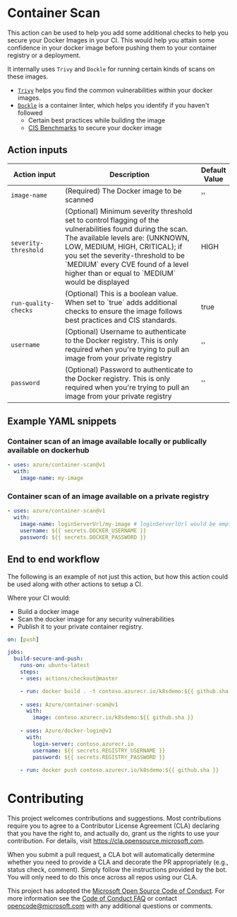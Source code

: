 # Container Scan

This action can be used to help you add some additional checks to help you secure your Docker Images in your  CI. This would help you attain some confidence in your docker image before pushing them to your container registry or a deployment.

It internally uses `Trivy` and `Dockle` for running certain kinds of scans on these images. 
- [`Trivy`](https://github.com/aquasecurity/trivy) helps you find the common vulnerabilities within your docker images. 
- [`Dockle`](https://github.com/goodwithtech/dockle) is a container linter, which helps you identify if you haven't followed 
  - Certain best practices while building the image 
  - [CIS Benchmarks](https://www.cisecurity.org/cis-benchmarks/) to secure your docker image

## Action inputs

<table>
  <thead>
    <tr>
      <th width="25%">Action input</th>
      <th width="65%">Description</th>
      <th width="10%">Default Value</th>
    </tr>
  </thead>
  <tr>
    <td><code>image-name</code></td>
    <td>(Required) The Docker image to be scanned</td>
    <td>''</td>
  </tr>
  <tr>
    <td><code>severity-threshold</code></td>
    <td>(Optional) Minimum severity threshold set to control flagging of the vulnerabilities found during the scan. The available levels are: (UNKNOWN, LOW, MEDIUM, HIGH, CRITICAL); if you set the severity-threshold to be `MEDIUM` every CVE found of a level higher than or equal to `MEDIUM` would be displayed</td>
    <td>HIGH</td>
  </tr>
  <tr>
    <td><code>run-quality-checks</code></td>
    <td>(Optional) This is a boolean value. When set to `true` adds additional checks to ensure the image follows best practices and CIS standards.</td>
    <td>true</td>
  </tr>
  <tr>
    <td><code>username</code></td>
    <td>(Optional) Username to authenticate to the Docker registry. This is only required when you're trying to pull an image from your private registry</td>
    <td>''</td>
  </tr>
  <tr>
    <td><code>password</code></td>
    <td>(Optional) Password to authenticate to the Docker registry. This is only required when you're trying to pull an image from your private registry</td>
    <td>''</td>
  </tr>
</table>

## Example YAML snippets

### Container scan of an image available locally or publically available on dockerhub

```yaml
- uses: azure/container-scan@v1
  with:
    image-name: my-image
```

### Container scan of an image available on a private registry

```yaml
- uses: azure/container-scan@v1
  with:
    image-name: loginServerUrl/my-image # loginServerlUrl would be empty if it's hosted on dockerhub
    username: ${{ secrets.DOCKER_USERNAME }}
    password: ${{ secrets.DOCKER_PASSWORD }}
```

## End to end workflow

The following is an example of not just this action, but how this action could be used along with other  actions to setup a CI. 

Where your CI would:
- Build a docker image 
- Scan the docker image for any security vulnerabilities
- Publish it to your private container registry.

```yaml
on: [push]

jobs:
  build-secure-and-push:
    runs-on: ubuntu-latest
    steps:
    - uses: actions/checkout@master

    - run: docker build . -t contoso.azurecr.io/k8sdemo:${{ github.sha }}
      
    - uses: Azure/container-scan@v1
      with:
        image: contoso.azurecr.io/k8sdemo:${{ github.sha }}
    
    - uses: Azure/docker-login@v1
      with:
        login-server: contoso.azurecr.io
        username: ${{ secrets.REGISTRY_USERNAME }}
        password: ${{ secrets.REGISTRY_PASSWORD }}
    
    - run: docker push contoso.azurecr.io/k8sdemo:${{ github.sha }}
```

# Contributing

This project welcomes contributions and suggestions.  Most contributions require you to agree to a
Contributor License Agreement (CLA) declaring that you have the right to, and actually do, grant us
the rights to use your contribution. For details, visit https://cla.opensource.microsoft.com.

When you submit a pull request, a CLA bot will automatically determine whether you need to provide
a CLA and decorate the PR appropriately (e.g., status check, comment). Simply follow the instructions
provided by the bot. You will only need to do this once across all repos using our CLA.

This project has adopted the [Microsoft Open Source Code of Conduct](https://opensource.microsoft.com/codeofconduct/).
For more information see the [Code of Conduct FAQ](https://opensource.microsoft.com/codeofconduct/faq/) or
contact [opencode@microsoft.com](mailto:opencode@microsoft.com) with any additional questions or comments.
